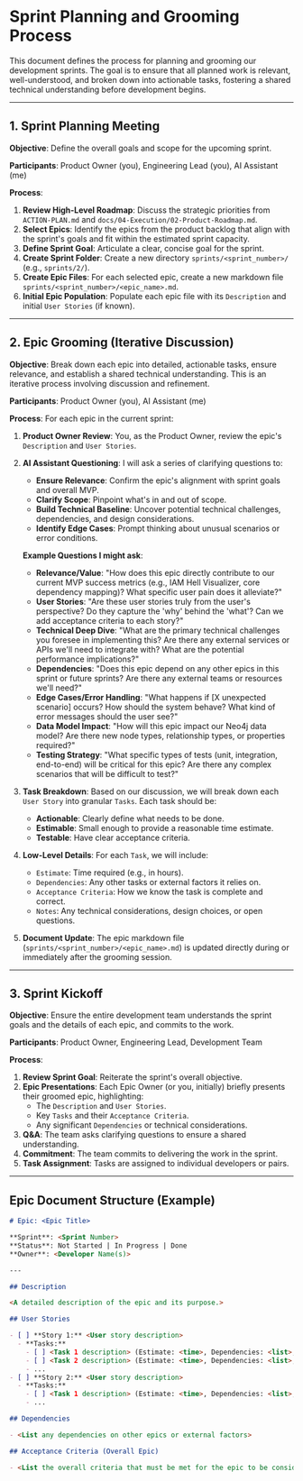 # Sprint Planning and Grooming Process

This document defines the process for planning and grooming our development sprints. The goal is to ensure that all planned work is relevant, well-understood, and broken down into actionable tasks, fostering a shared technical understanding before development begins.

---

## 1. Sprint Planning Meeting

**Objective**: Define the overall goals and scope for the upcoming sprint.

**Participants**: Product Owner (you), Engineering Lead (you), AI Assistant (me)

**Process**:

1.  **Review High-Level Roadmap**: Discuss the strategic priorities from `ACTION-PLAN.md` and `docs/04-Execution/02-Product-Roadmap.md`.
2.  **Select Epics**: Identify the epics from the product backlog that align with the sprint's goals and fit within the estimated sprint capacity.
3.  **Define Sprint Goal**: Articulate a clear, concise goal for the sprint.
4.  **Create Sprint Folder**: Create a new directory `sprints/<sprint_number>/` (e.g., `sprints/2/`).
5.  **Create Epic Files**: For each selected epic, create a new markdown file `sprints/<sprint_number>/<epic_name>.md`.
6.  **Initial Epic Population**: Populate each epic file with its `Description` and initial `User Stories` (if known).

---

## 2. Epic Grooming (Iterative Discussion)

**Objective**: Break down each epic into detailed, actionable tasks, ensure relevance, and establish a shared technical understanding. This is an iterative process involving discussion and refinement.

**Participants**: Product Owner (you), AI Assistant (me)

**Process**:
For each epic in the current sprint:

1.  **Product Owner Review**: You, as the Product Owner, review the epic's `Description` and `User Stories`.
2.  **AI Assistant Questioning**: I will ask a series of clarifying questions to:
    - **Ensure Relevance**: Confirm the epic's alignment with sprint goals and overall MVP.
    - **Clarify Scope**: Pinpoint what's in and out of scope.
    - **Build Technical Baseline**: Uncover potential technical challenges, dependencies, and design considerations.
    - **Identify Edge Cases**: Prompt thinking about unusual scenarios or error conditions.

    **Example Questions I might ask**:
    - **Relevance/Value**: "How does this epic directly contribute to our current MVP success metrics (e.g., IAM Hell Visualizer, core dependency mapping)? What specific user pain does it alleviate?"
    - **User Stories**: "Are these user stories truly from the user's perspective? Do they capture the 'why' behind the 'what'? Can we add acceptance criteria to each story?"
    - **Technical Deep Dive**: "What are the primary technical challenges you foresee in implementing this? Are there any external services or APIs we'll need to integrate with? What are the potential performance implications?"
    - **Dependencies**: "Does this epic depend on any other epics in this sprint or future sprints? Are there any external teams or resources we'll need?"
    - **Edge Cases/Error Handling**: "What happens if [X unexpected scenario] occurs? How should the system behave? What kind of error messages should the user see?"
    - **Data Model Impact**: "How will this epic impact our Neo4j data model? Are there new node types, relationship types, or properties required?"
    - **Testing Strategy**: "What specific types of tests (unit, integration, end-to-end) will be critical for this epic? Are there any complex scenarios that will be difficult to test?"

3.  **Task Breakdown**: Based on our discussion, we will break down each `User Story` into granular `Tasks`. Each task should be:
    - **Actionable**: Clearly define what needs to be done.
    - **Estimable**: Small enough to provide a reasonable time estimate.
    - **Testable**: Have clear acceptance criteria.

4.  **Low-Level Details**: For each `Task`, we will include:
    - `Estimate`: Time required (e.g., in hours).
    - `Dependencies`: Any other tasks or external factors it relies on.
    - `Acceptance Criteria`: How we know the task is complete and correct.
    - `Notes`: Any technical considerations, design choices, or open questions.

5.  **Document Update**: The epic markdown file (`sprints/<sprint_number>/<epic_name>.md`) is updated directly during or immediately after the grooming session.

---

## 3. Sprint Kickoff

**Objective**: Ensure the entire development team understands the sprint goals and the details of each epic, and commits to the work.

**Participants**: Product Owner, Engineering Lead, Development Team

**Process**:

1.  **Review Sprint Goal**: Reiterate the sprint's overall objective.
2.  **Epic Presentations**: Each Epic Owner (or you, initially) briefly presents their groomed epic, highlighting:
    - The `Description` and `User Stories`.
    - Key `Tasks` and their `Acceptance Criteria`.
    - Any significant `Dependencies` or technical considerations.
3.  **Q&A**: The team asks clarifying questions to ensure a shared understanding.
4.  **Commitment**: The team commits to delivering the work in the sprint.
5.  **Task Assignment**: Tasks are assigned to individual developers or pairs.

---

## Epic Document Structure (Example)

```markdown
# Epic: <Epic Title>

**Sprint**: <Sprint Number>
**Status**: Not Started | In Progress | Done
**Owner**: <Developer Name(s)>

---

## Description

<A detailed description of the epic and its purpose.>

## User Stories

- [ ] **Story 1:** <User story description>
  - **Tasks:**
    - [ ] <Task 1 description> (Estimate: <time>, Dependencies: <list>, Acceptance Criteria: <criteria>, Notes: <notes>)
    - [ ] <Task 2 description> (Estimate: <time>, Dependencies: <list>, Acceptance Criteria: <criteria>, Notes: <notes>)
    - ...
- [ ] **Story 2:** <User story description>
  - **Tasks:**
    - [ ] <Task 1 description> (Estimate: <time>, Dependencies: <list>, Acceptance Criteria: <criteria>, Notes: <notes>)
    - ...

## Dependencies

- <List any dependencies on other epics or external factors>

## Acceptance Criteria (Overall Epic)

- <List the overall criteria that must be met for the epic to be considered complete>
```
